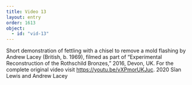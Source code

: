```yaml
---
title: Video 13
layout: entry
order: 1613
object:
  - id: "vid-13"
---
```


Short demonstration of fettling with a chisel to remove a mold flashing by Andrew Lacey (British, b. 1969), filmed as part of “Experimental Reconstruction of the Rothschild Bronzes,” 2016, Devon, UK. For the complete original video visit <https://youtu.be/vXPmorUKJuc>. 2020 Sîan Lewis and Andrew Lacey
